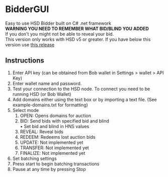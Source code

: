 # BidderGUI

Easy to use HSD Bidder built on C# .net framework  
**WARNING YOU NEED TO REMEMBER WHAT BID/BLIND YOU ADDED**  
If you don't you might not be able to reveal your bid.  
This version only works with HSD v5 or greater.
If you have below this version use [this release](https://github.com/Nathanwoodburn/HSDBidderGUI/releases/tag/1.1.0.0)

## Instructions
1. Enter API key (can be obtained from Bob wallet in Settings > wallet > API Key)
2. Enter wallet name and password.
3. Test your connection to the HSD node. To connect you need to be running HSD (or Bob Wallet)
4. Add domains either using the text box or by importing a text file. (See example-domains.txt for formatting)
5. Select mode
   1. OPEN: Opens domains for auction
   2. BID: Send bids with specified bid and blind  
        • Set bid and blind in HNS values
   3. REVEAL: Reveal bids
   4. REDEEM: Redeems lost auction bids
   5. UPDATE: Not implemented yet
   6. TRANSFER: Not implemented yet
   7. FINALIZE: Not implemented yet
6. Set batching settings
7. Press start to begin batching transactions
8. Pause at any time by pressing Stop